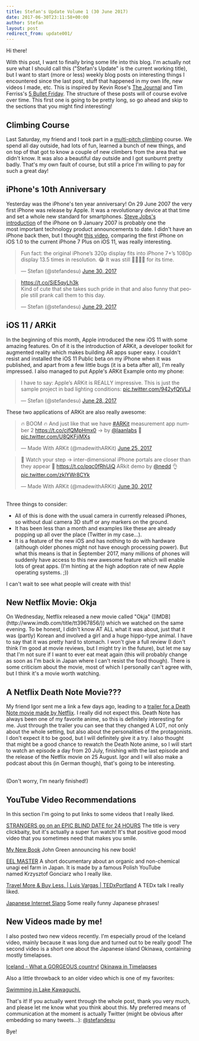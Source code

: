 ```yaml
---
title: Stefan's Update Volume 1 (30 June 2017)
date: 2017-06-30T23:11:58+00:00
author: Stefan
layout: post
redirect_from: update001/
---
```

Hi there!

With this post, I want to finally bring some life into this blog. I'm actually not sure what I should call this ("Stefan's Update" is the current working title), but I want to start (more or less) weekly blog posts on interesting things I encountered since the last post, stuff that happened in my own life, new videos I made, etc. This is inspired by Kevin Rose's <a href="http://www.thejournal.email" target="_blank" rel="noopener noreferrer">The Journal</a> and Tim Ferriss's <a href="http://tim.blog/welcome-to-5-bullet-friday/" target="_blank" rel="noopener noreferrer">5 Bullet Friday</a>. The structure of these posts will of course evolve over time. This first one is going to be pretty long, so go ahead and skip to the sections that you might find interesting!

<h2>Climbing Course</h2>
Last Saturday, my friend and I took part in a <a href="https://en.wikipedia.org/wiki/Multi-pitch_climbing" target="_blank" rel="noopener noreferrer">multi-pitch climbing</a> course. We spend all day outside, had lots of fun, learned a bunch of new things, and on top of that got to know a couple of new climbers from the area that we didn't know. It was also a beautiful day outside and I got sunburnt pretty badly. That's my own fault of course, but still a price I'm willing to pay for such a great day!

<h2>iPhone's 10th Anniversary</h2>
Yesterday was the iPhone's ten year anniversary! On 29 June 2007 the very first iPhone was release by Apple. It was a revolutionary device at that time and set a whole new standard for smartphones. <a href="https://www.youtube.com/watch?v=vN4U5FqrOdQ" target="_blank" rel="noopener noreferrer">Steve Jobs's introduction</a> of the iPhone on 9 January 2007 is probably one the most important technology product announcements to date. I didn't have an iPhone back then, but I thought <a href="https://www.youtube.com/watch?v=b_-TWAVMSX0&amp;t=326s" target="_blank" rel="noopener noreferrer">this video</a>, comparing the first iPhone on iOS 1.0 to the current iPhone 7 Plus on iOS 11, was really interesting.

<blockquote class="twitter-tweet" data-lang="en"><p lang="en" dir="ltr">Fun fact: the original iPhone’s 320p display fits into iPhone 7+’s 1080p display 13.5 times in resolution. 😂 It was still 👍🏻👍🏻 for its time.</p>&mdash; Stefan (@stefandesu) <a href="https://twitter.com/stefandesu/status/880829355441737731">June 30, 2017</a></blockquote> 

<blockquote class="twitter-tweet" data-lang="en"><p lang="en" dir="ltr"><a href="https://t.co/SiE5qyLh3k">https://t.co/SiE5qyLh3k</a><br>Kind of cute that she takes such pride in that and also funny that people still prank call them to this day.</p>&mdash; Stefan (@stefandesu) <a href="https://twitter.com/stefandesu/status/880376086911123456">June 29, 2017</a></blockquote>

<h2>iOS 11 / ARKit</h2>
In the beginning of this month, Apple introduced the new iOS 11 with some amazing features. On of it is the introduction of ARKit, a developer toolkit for augmented reality which makes building AR apps super easy. I couldn't resist and installed the iOS 11 Public beta on my iPhone when it was published, and apart from a few little bugs (it is a beta after all), I'm really impressed. I also managed to put Apple's ARKit Example onto my phone:

<blockquote class="twitter-tweet" data-lang="en"><p lang="en" dir="ltr">I have to say: Apple’s ARKit is REALLY impressive. This is just the sample project in bad lighting conditions: <a href="https://t.co/942yfQtVLJ">pic.twitter.com/942yfQtVLJ</a></p>&mdash; Stefan (@stefandesu) <a href="https://twitter.com/stefandesu/status/880179723216736256">June 28, 2017</a></blockquote>

These two applications of ARKit are also really awesome:

<blockquote class="twitter-tweet" data-lang="en"><p lang="en" dir="ltr">🔥 BOOM 🔥 And just like that we have <a href="https://twitter.com/hashtag/ARKit?src=hash">#ARKit</a> measurement app number 2 <a href="https://t.co/cjfQMpHmx0">https://t.co/cjfQMpHmx0</a> → by <a href="https://twitter.com/laanlabs">@laanlabs</a> 🍒 <a href="https://t.co/U8QKFjiMXs">pic.twitter.com/U8QKFjiMXs</a></p>&mdash; Made With ARKit (@madewithARKit) <a href="https://twitter.com/madewithARKit/status/879090075883188228">June 25, 2017</a></blockquote> 

<blockquote class="twitter-tweet" data-lang="en"><p lang="en" dir="ltr">🐍 Watch your step → inter-dimensional iPhone portals are closer than they appear 🧐 <a href="https://t.co/pqc0fRhUiQ">https://t.co/pqc0fRhUiQ</a> ARkit demo by <a href="https://twitter.com/nedd">@nedd</a> 👌 <a href="https://t.co/zklYWr8CYk">pic.twitter.com/zklYWr8CYk</a></p>&mdash; Made With ARKit (@madewithARKit) <a href="https://twitter.com/madewithARKit/status/880815805281300480">June 30, 2017</a></blockquote> <br>Three things to consider:
<ul>
 	<li>All of this is done with the usual camera in currently released iPhones, so without dual camera 3D stuff or any markers on the ground.</li>
 	<li>It has been less than a month and examples like these are already popping up all over the place (Twitter in my case...).</li>
 	<li>It is a feature of the new iOS and has nothing to do with hardware (although older phones might not have enough processing power). But what this means is that in September 2017, many millions of phones will suddenly have access to this new awesome feature which will enable lots of great apps. (I'm hinting at the high adoption rate of new Apple operating systems. ;))</li>
</ul>I can't wait to see what people will create with this!

<h2>New Netflix Movie: Okja</h2>
On Wednesday, Netflix released a new movie called "Okja" ([IMDB](http://www.imdb.com/title/tt3967856/)) which we watched on the same evening. To be honest, I didn't know AT ALL what it was about, just that it was (partly) Korean and involved a girl and a huge hippo-type animal. I have to say that it was pretty hard to stomach. I won't give a full review (I don't think I'm good at movie reviews, but I might try in the future), but let me say that I'm not sure if I want to ever eat meat again (this will probably change as soon as I'm back in Japan where I can't resist the food though). There is some criticism about the movie, most of which I personally can't agree with, but I think it's a movie worth watching.

<h2>A Netflix Death Note Movie???</h2>
My friend Igor sent me a link a few days ago, leading to a <a href="https://www.youtube.com/watch?v=gvxNaSIB_WI" target="_blank" rel="noopener">trailer for a Death Note movie made by Netflix</a>. I really did not expect this. Death Note has always been one of my favorite anime, so this is definitely interesting for me. Just through the trailer you can see that they changed A LOT, not only about the whole setting, but also about the personalities of the protagonists. I don't expect it to be good, but I will definitely give it a try. I also thought that might be a good chance to rewatch the Death Note anime, so I will start to watch an episode a day from 20 July, finishing with the last episode and the release of the Netflix movie on 25 August. Igor and I will also make a podcast about this (in German though), that's going to be interesting.

<br>(Don't worry, I'm nearly finished!)

<h2>YouTube Video Recommendations</h2>
In this section I'm going to put links to some videos that I really liked.

<a href="https://www.youtube.com/watch?v=HBz9NvD_B0E&amp;t=1s">STRANGERS go on an EPIC BLIND DATE for 24 HOURS</a>
The title is very clickbaity, but it's actually a super fun watch! It's that positive good mood video that you sometimes need that makes you smile.

<a href="https://www.youtube.com/watch?v=J8hPlqfcyaI">My New Book</a>
John Green announcing his new book!

<a href="https://www.youtube.com/watch?v=gjhaFBx-HA8">EEL MASTER</a>
A short documentary about an organic and non-chemical unagi eel farm in Japan. It is made by a famous Polish YouTube named Krzysztof Gonciarz who I really like.

<a href="https://www.youtube.com/watch?v=AlCqyZEXM1I&amp;t=1s">Travel More &amp; Buy Less. | Luis Vargas | TEDxPortland</a>
A TEDx talk I really liked.

<a href="https://www.youtube.com/watch?v=4UVEtlUxfVs">Japanese Internet Slang</a>
Some really funny Japanese phrases!

<h2>New Videos made by me!</h2>
I also posted two new videos recently. I'm especially proud of the Iceland video, mainly because it was long due and turned out to be really good! The second video is a short one about the Japanese island Okinawa, containing mostly timelapses.

[Iceland - What a GORGEOUS country!](https://www.youtube.com/watch?v=DVjVgAvXBMs)
[Okinawa in Timelapses](https://www.youtube.com/watch?v=0aj8xikhtOk)

Also a little throwback to an older video which is one of my favorites:

[Swimming in Lake Kawaguchi.](https://www.youtube.com/watch?v=5tZNsstEX8E)

That's it! If you actually went through the whole post, thank you very much, and please let me know what you think about this. My preferred means of communication at the moment is actually Twitter (might be obvious after embedding so many tweets...): <a href="https://twitter.com/stefandesu" target="_blank" rel="noopener">@stefandesu</a>

Bye!
